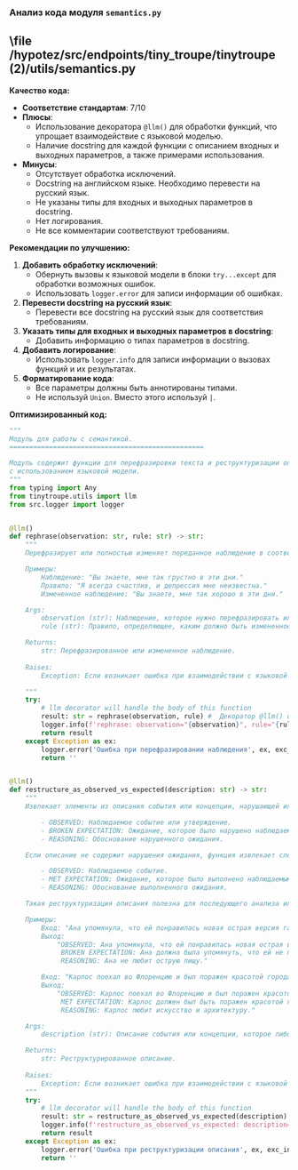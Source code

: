 ### **Анализ кода модуля `semantics.py`**

## \file /hypotez/src/endpoints/tiny_troupe/tinytroupe (2)/utils/semantics.py

**Качество кода:**

- **Соответствие стандартам**: 7/10
- **Плюсы**:
    - Использование декоратора `@llm()` для обработки функций, что упрощает взаимодействие с языковой моделью.
    - Наличие docstring для каждой функции с описанием входных и выходных параметров, а также примерами использования.
- **Минусы**:
    - Отсутствует обработка исключений.
    - Docstring на английском языке. Необходимо перевести на русский язык.
    - Не указаны типы для входных и выходных параметров в docstring.
    - Нет логирования.
    - Не все комментарии соответствуют требованиям.

**Рекомендации по улучшению:**

1.  **Добавить обработку исключений**:
    - Обернуть вызовы к языковой модели в блоки `try...except` для обработки возможных ошибок.
    - Использовать `logger.error` для записи информации об ошибках.
2.  **Перевести docstring на русский язык**:
    - Перевести все docstring на русский язык для соответствия требованиям.
3.  **Указать типы для входных и выходных параметров в docstring**:
    - Добавить информацию о типах параметров в docstring.
4.  **Добавить логирование**:
    - Использовать `logger.info` для записи информации о вызовах функций и их результатах.
5.  **Форматирование кода**:
    - Все параметры должны быть аннотированы типами.
    - Не используй `Union`. Вместо этого используй `|`.

**Оптимизированный код:**

```python
"""
Модуль для работы с семантикой.
=================================================

Модуль содержит функции для перефразировки текста и реструктуризации описаний
с использованием языковой модели.
"""
from typing import Any
from tinytroupe.utils import llm
from src.logger import logger


@llm()
def rephrase(observation: str, rule: str) -> str:
    """
    Перефразирует или полностью изменяет переданное наблюдение в соответствии с заданным правилом.

    Примеры:
        Наблюдение: "Вы знаете, мне так грустно в эти дни."
        Правило: "Я всегда счастлив, и депрессия мне неизвестна."
        Измененное наблюдение: "Вы знаете, мне так хорошо в эти дни."

    Args:
        observation (str): Наблюдение, которое нужно перефразировать или изменить. Описание событий или фактов.
        rule (str): Правило, определяющее, каким должно быть измененное наблюдение.

    Returns:
        str: Перефразированное или измененное наблюдение.
    
    Raises:
        Exception: Если возникает ошибка при взаимодействии с языковой моделью.

    """
    try:
        # llm decorator will handle the body of this function
        result: str = rephrase(observation, rule) #  Декоратор @llm() обработает тело этой функции
        logger.info(f'rephrase: observation="{observation}", rule="{rule}", result="{result}"') # Логирование вызова функции и результата
        return result
    except Exception as ex:
        logger.error('Ошибка при перефразировании наблюдения', ex, exc_info=True)  # Логирование ошибки
        return ''


@llm()
def restructure_as_observed_vs_expected(description: str) -> str:
    """
    Извлекает элементы из описания события или концепции, нарушающей или соответствующей ожиданию:

        - OBSERVED: Наблюдаемое событие или утверждение.
        - BROKEN EXPECTATION: Ожидание, которое было нарушено наблюдаемым событием.
        - REASONING: Обоснование нарушенного ожидания.

    Если описание не содержит нарушения ожидания, функция извлекает следующие элементы:

        - OBSERVED: Наблюдаемое событие.
        - MET EXPECTATION: Ожидание, которое было выполнено наблюдаемым событием.
        - REASONING: Обоснование выполненного ожидания.

    Такая реструктуризация описания полезна для последующего анализа или изменения выходных данных системы.

    Примеры:
        Вход: "Ана упомянула, что ей понравилась новая острая версия гаспачо. Однако это противоречит ее известной нелюбви к острой пище."
        Выход:
            "OBSERVED: Ана упомянула, что ей понравилась новая острая версия гаспачо.
             BROKEN EXPECTATION: Ана должна была упомянуть, что ей не понравилась новая острая версия гаспачо.
             REASONING: Ана не любит острую пищу."

        Вход: "Карлос поехал во Флоренцию и был поражен красотой города. Это соответствовало его любви к искусству и архитектуре."
        Выход:
            "OBSERVED: Карлос поехал во Флоренцию и был поражен красотой города.
             MET EXPECTATION: Карлос должен был быть поражен красотой города.
             REASONING: Карлос любит искусство и архитектуру."

    Args:
        description (str): Описание события или концепции, которое либо нарушает, либо соответствует ожиданию.

    Returns:
        str: Реструктурированное описание.
    
    Raises:
        Exception: Если возникает ошибка при взаимодействии с языковой моделью.
    """
    try:
        # llm decorator will handle the body of this function
        result: str = restructure_as_observed_vs_expected(description) # Декоратор @llm() обработает тело этой функции
        logger.info(f'restructure_as_observed_vs_expected: description="{description}", result="{result}"')  # Логирование вызова функции и результата
        return result
    except Exception as ex:
        logger.error('Ошибка при реструктуризации описания', ex, exc_info=True)  # Логирование ошибки
        return ''